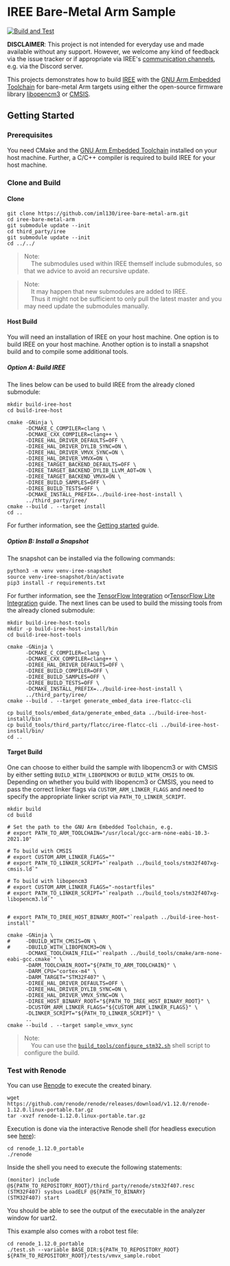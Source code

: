 # IREE Bare-Metal Arm Sample

[![Build and Test](https://github.com/iml130/iree-bare-metal-arm/actions/workflows/build-and-test.yml/badge.svg)](https://github.com/iml130/iree-bare-metal-arm/actions/workflows/build-and-test.yml)

**DISCLAIMER**:
This project is not intended for everyday use and made available without any support.
However, we welcome any kind of feedback via the issue tracker or if appropriate via IREE's [communication channels](https://github.com/google/iree#communication-channels), e.g. via the Discord server.

This projects demonstrates how to build [IREE](https://github.com/google/iree) with the [GNU Arm Embedded Toolchain](https://developer.arm.com/tools-and-software/open-source-software/developer-tools/gnu-toolchain/gnu-rm) for bare-metal Arm targets using either the open-source firmware library [libopencm3](https://github.com/libopencm3/libopencm3) or [CMSIS](https://github.com/ARM-software/CMSIS_5).
## Getting Started

### Prerequisites

You need CMake and the [GNU Arm Embedded Toolchain](https://developer.arm.com/tools-and-software/open-source-software/developer-tools/gnu-toolchain/gnu-rm) installed on your host machine. Further, a C/C++ compiler is required to build IREE for your host machine.

### Clone and Build
#### Clone

```shell
git clone https://github.com/iml130/iree-bare-metal-arm.git
cd iree-bare-metal-arm
git submodule update --init
cd third_party/iree
git submodule update --init
cd ../../
```
> Note:<br>
> &nbsp;&nbsp;&nbsp;&nbsp;The submodules used within IREE themself include submodules, so that we advice to avoid an recursive update.

> Note:<br>
> &nbsp;&nbsp;&nbsp;&nbsp;It may happen that new submodules are added to IREE.<br>
> &nbsp;&nbsp;&nbsp;&nbsp;Thus it might not be sufficient to only pull the latest master and you may need update the submodules manually.

#### Host Build

You will need an installation of IREE on your host machine.
One option is to build IREE on your host machine.
Another option is to install a snapshot build and to compile some additional tools.

##### Option A: Build IREE

The lines below can be used to build IREE from the already cloned submodule:

```shell
mkdir build-iree-host
cd build-iree-host

cmake -GNinja \
      -DCMAKE_C_COMPILER=clang \
      -DCMAKE_CXX_COMPILER=clang++ \
      -DIREE_HAL_DRIVER_DEFAULTS=OFF \
      -DIREE_HAL_DRIVER_DYLIB_SYNC=ON \
      -DIREE_HAL_DRIVER_VMVX_SYNC=ON \
      -DIREE_HAL_DRIVER_VMVX=ON \
      -DIREE_TARGET_BACKEND_DEFAULTS=OFF \
      -DIREE_TARGET_BACKEND_DYLIB_LLVM_AOT=ON \
      -DIREE_TARGET_BACKEND_VMVX=ON \
      -DIREE_BUILD_SAMPLES=OFF \
      -DIREE_BUILD_TESTS=OFF \
      -DCMAKE_INSTALL_PREFIX=../build-iree-host-install \
      ../third_party/iree/
cmake --build . --target install
cd ..
```

For further information, see the [Getting started](https://google.github.io/iree/building-from-source/getting-started/) guide.

##### Option B: Install a Snapshot

The snapshot can be installed via the following commands:

```shell
python3 -m venv venv-iree-snapshot
source venv-iree-snapshot/bin/activate
pip3 install -r requirements.txt
```

For further information, see the [TensorFlow Integration](https://google.github.io/iree/ml-frameworks/tensorflow/) or[TensorFlow Lite Integration](https://google.github.io/iree/ml-frameworks/tensorflow-lite/) guide.
The next lines can be used to build the missing tools from the already cloned submodule:

```shell
mkdir build-iree-host-tools
mkdir -p build-iree-host-install/bin
cd build-iree-host-tools

cmake -GNinja \
      -DCMAKE_C_COMPILER=clang \
      -DCMAKE_CXX_COMPILER=clang++ \
      -DIREE_HAL_DRIVER_DEFAULTS=OFF \
      -DIREE_BUILD_COMPILER=OFF \
      -DIREE_BUILD_SAMPLES=OFF \
      -DIREE_BUILD_TESTS=OFF \
      -DCMAKE_INSTALL_PREFIX=../build-iree-host-install \
      ../third_party/iree/
cmake --build . --target generate_embed_data iree-flatcc-cli

cp build_tools/embed_data/generate_embed_data ../build-iree-host-install/bin
cp build_tools/third_party/flatcc/iree-flatcc-cli ../build-iree-host-install/bin/
cd ..
```

#### Target Build

One can choose to either build the sample with libopencm3 or with CMSIS by either setting `BUILD_WITH_LIBOPENCM3` or `BUILD_WITH_CMSIS` to `ON`.
Depending on whether you build with libopencm3 or CMSIS, you need to pass the correct linker flags via `CUSTOM_ARM_LINKER_FLAGS`
and need to specify the appropriate linker script via `PATH_TO_LINKER_SCRIPT`.

```shell
mkdir build
cd build

# Set the path to the GNU Arm Embedded Toolchain, e.g.
# export PATH_TO_ARM_TOOLCHAIN="/usr/local/gcc-arm-none-eabi-10.3-2021.10"

# To build with CMSIS
# export CUSTOM_ARM_LINKER_FLAGS=""
# export PATH_TO_LINKER_SCRIPT="`realpath ../build_tools/stm32f407xg-cmsis.ld`"

# To build with libopencm3
# export CUSTOM_ARM_LINKER_FLAGS="-nostartfiles"
# export PATH_TO_LINKER_SCRIPT="`realpath ../build_tools/stm32f407xg-libopencm3.ld`"


# export PATH_TO_IREE_HOST_BINARY_ROOT="`realpath ../build-iree-host-install`"

cmake -GNinja \
#     -DBUILD_WITH_CMSIS=ON \
#     -DBUILD_WITH_LIBOPENCM3=ON \
      -DCMAKE_TOOLCHAIN_FILE="`realpath ../build_tools/cmake/arm-none-eabi-gcc.cmake`" \
      -DARM_TOOLCHAIN_ROOT="${PATH_TO_ARM_TOOLCHAIN}" \
      -DARM_CPU="cortex-m4" \
      -DARM_TARGET="STM32F407" \
      -DIREE_HAL_DRIVER_DEFAULTS=OFF \
      -DIREE_HAL_DRIVER_DYLIB_SYNC=ON \
      -DIREE_HAL_DRIVER_VMVX_SYNC=ON \
      -DIREE_HOST_BINARY_ROOT="${PATH_TO_IREE_HOST_BINARY_ROOT}" \
      -DCUSTOM_ARM_LINKER_FLAGS="${CUSTOM_ARM_LINKER_FLAGS}" \
      -DLINKER_SCRIPT="${PATH_TO_LINKER_SCRIPT}" \
      ..
cmake --build . --target sample_vmvx_sync
```
> Note:<br>
> &nbsp;&nbsp;&nbsp;&nbsp;You can use the [`build_tools/configure_stm32.sh`](https://github.com/iml130/iree-bare-metal-arm/blob/main/build_tools/configure_stm32.sh) shell script to configure the build.

### Test with Renode

You can use [Renode](https://renode.io/) to execute the created binary.

```shell
wget https://github.com/renode/renode/releases/download/v1.12.0/renode-1.12.0.linux-portable.tar.gz
tar -xvzf renode-1.12.0.linux-portable.tar.gz
```
Execution is done via the interactive Renode shell (for headless execution see [here](https://github.com/renode/renode/issues/138)):

```shell
cd renode_1.12.0_portable
./renode
```
Inside the shell you need to execute the following statements:
```shell
(monitor) include @${PATH_TO_REPOSITORY_ROOT}/third_party/renode/stm32f407.resc
(STM32F407) sysbus LoadELF @${PATH_TO_BINARY}
(STM32F407) start
```
You should be able to see the output of the executable in the analyzer window for uart2.

This example also comes with a robot test file:

```shell
cd renode_1.12.0_portable
./test.sh --variable BASE_DIR:${PATH_TO_REPOSITORY_ROOT} ${PATH_TO_REPOSITORY_ROOT}/tests/vmvx_sample.robot
```
